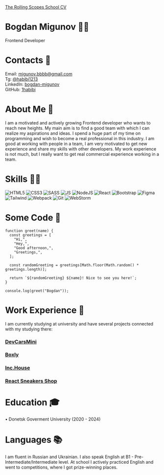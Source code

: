[The Rolling Scopes School CV](https://github.com/1habibi/rsschool-cv)

# Bogdan Migunov 🙋‍♂️
Frontend Developer

# Contacts 🔗
Email:  migunov.bbbb@gmail.com   
Tg: [@habibi1213](https://t.me/habibi1213)   
LinkedIn: [bogdan-migunov](www.linkedin.com/in/богдан-мигунов-550b94280/)   
GitHub: [1habibi](https://github.com/1habibi)

# About Me 👋
I am a motivated and actively growing Frontend developer who wants to reach new heights. My main aim is to find a good team with which I can realize my aspirations and ideas. I spend a huge part of my time on programming and wish to become a real professional in this industry. I am good at working with people in a team, I am very motivated to get new experience and share my skills with other developers. My work experience is not much, but I really want to get real commercial experience working in a team.

# Skills 👨‍💻
![HTML5](https://img.shields.io/badge/HTML5-E34F26?style=for-the-badge&logo=html5&logoColor=white)
![CSS3](https://img.shields.io/badge/CSS3-1572B6?style=for-the-badge&logo=css3&logoColor=white)
![SASS](https://img.shields.io/badge/Sass-CC6699?style=for-the-badge&logo=sass&logoColor=white)
![JS](https://img.shields.io/badge/JavaScript-F7DF1E?style=for-the-badge&logo=javascript&logoColor=black)
![NodeJS](https://img.shields.io/badge/Node.js-43853D?style=for-the-badge&logo=node.js&logoColor=white)
![React](https://img.shields.io/badge/React-20232A?style=for-the-badge&logo=react&logoColor=61DAFB)
![Bootstrap](https://img.shields.io/badge/Bootstrap-563D7C?style=for-the-badge&logo=bootstrap&logoColor=white)
![Figma](https://img.shields.io/badge/Figma-F24E1E?style=for-the-badge&logo=figma&logoColor=white)
![Tailwind](https://img.shields.io/badge/Tailwind_CSS-38B2AC?style=for-the-badge&logo=tailwind-css&logoColor=white)
![Webpack](https://img.shields.io/badge/webpack-%238DD6F9.svg?style=for-the-badge&logo=webpack&logoColor=black)
![Git](https://img.shields.io/badge/GIT-E44C30?style=for-the-badge&logo=git&logoColor=white)
![WebStorm](https://img.shields.io/badge/WebStorm-000000?style=for-the-badge&logo=WebStorm&logoColor=white)

# Some Code 💯
```
function greet(name) {
  const greetings = [
    "Hi,",
    "Hey,",
    "Good afternoon,",
    "Greetings,",
  ];

  const randomGreeting = greetings[Math.floor(Math.random() * greetings.length)];

  return `${randomGreeting} ${name}! Nice to see you here!`;
}

console.log(greet("Bogdan"));
```

# Work Experience 📃
I am currently studying at university and have several projects connected with my studying there:
### [DevCarsMini](https://github.com/1habibi/DevCarsMini)
### [Boxly](https://github.com/1habibi/Boxly)
### [Inc.House](https://github.com/1habibi/Inc.House)
### [React Sneakers Shop](https://github.com/1habibi/react-sneakers-shop)

# Education 🎓
• Donetsk Goverment University (2020 - 2024)

# Languages 📚
I am fluent in Russian and Ukrainian.
I also speak English at B1 - Pre-Intermediate/Intermediate level. At school I actively practiced English and went to competitions, where I got prize-winning places.


